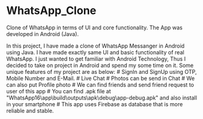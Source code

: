 # WhatsApp_Clone
Clone of WhatsApp in terms of UI and core functionality. The App was developed in Android (Java).

In this project, I have made a clone of WhatsApp Messanger in Android using Java. 
I have made exactly same UI and basic functionality of real WhatsApp.
I just wanted to get familiar with Android Technology, Thus I decided to take on project in Android and spend my some time on it.
Some unique features of my project are as below:
    # SignIn and SignUp using OTP, Mobile Number and E-Mail.
    # Live Chat
    # Photos can be send in Chat
    # We can also put Profile photo
    # We can find friends and send friend request to user of this app
    # You can find .apk file at "WhatsApp16\app\build\outputs\apk\debug\app-debug.apk" and also install in your smartphone 
    # This app uses Firebase as database that is more reliable and stable.
